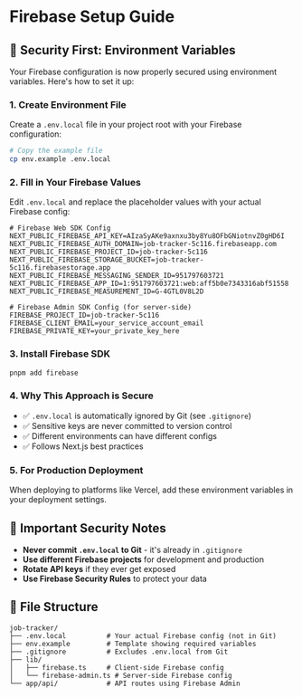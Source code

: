 # Firebase Setup Guide

## 🔐 Security First: Environment Variables

Your Firebase configuration is now properly secured using environment variables. Here's how to set it up:

### 1. Create Environment File

Create a `.env.local` file in your project root with your Firebase configuration:

```bash
# Copy the example file
cp env.example .env.local
```

### 2. Fill in Your Firebase Values

Edit `.env.local` and replace the placeholder values with your actual Firebase config:

```env
# Firebase Web SDK Config
NEXT_PUBLIC_FIREBASE_API_KEY=AIzaSyAKe9axnxu3by8Yu8OFbGNiotnvZ0gHD6I
NEXT_PUBLIC_FIREBASE_AUTH_DOMAIN=job-tracker-5c116.firebaseapp.com
NEXT_PUBLIC_FIREBASE_PROJECT_ID=job-tracker-5c116
NEXT_PUBLIC_FIREBASE_STORAGE_BUCKET=job-tracker-5c116.firebasestorage.app
NEXT_PUBLIC_FIREBASE_MESSAGING_SENDER_ID=951797603721
NEXT_PUBLIC_FIREBASE_APP_ID=1:951797603721:web:aff5b0e7343316abf51558
NEXT_PUBLIC_FIREBASE_MEASUREMENT_ID=G-4GTL0V8L2D

# Firebase Admin SDK Config (for server-side)
FIREBASE_PROJECT_ID=job-tracker-5c116
FIREBASE_CLIENT_EMAIL=your_service_account_email
FIREBASE_PRIVATE_KEY=your_private_key_here
```

### 3. Install Firebase SDK

```bash
pnpm add firebase
```

### 4. Why This Approach is Secure

- ✅ `.env.local` is automatically ignored by Git (see `.gitignore`)
- ✅ Sensitive keys are never committed to version control
- ✅ Different environments can have different configs
- ✅ Follows Next.js best practices

### 5. For Production Deployment

When deploying to platforms like Vercel, add these environment variables in your deployment settings.

## 🚨 Important Security Notes

- **Never commit `.env.local` to Git** - it's already in `.gitignore`
- **Use different Firebase projects** for development and production
- **Rotate API keys** if they ever get exposed
- **Use Firebase Security Rules** to protect your data

## 📁 File Structure

```
job-tracker/
├── .env.local          # Your actual Firebase config (not in Git)
├── env.example         # Template showing required variables
├── .gitignore          # Excludes .env.local from Git
├── lib/
│   ├── firebase.ts     # Client-side Firebase config
│   └── firebase-admin.ts # Server-side Firebase config
└── app/api/            # API routes using Firebase Admin
``` 